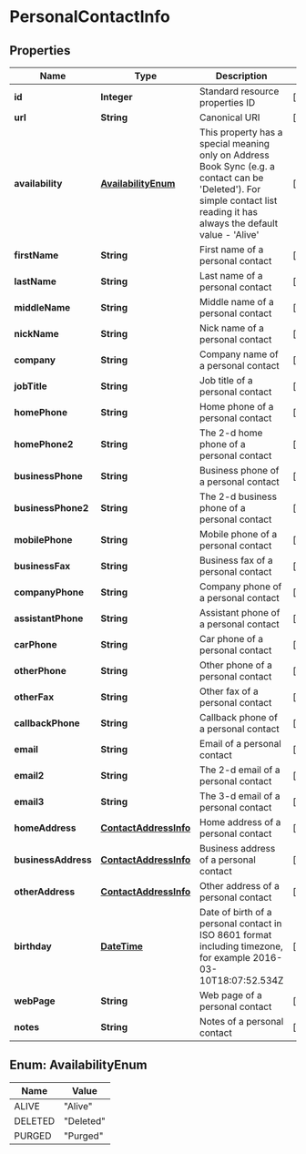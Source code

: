 
# PersonalContactInfo

## Properties
Name | Type | Description | Notes
------------ | ------------- | ------------- | -------------
**id** | **Integer** | Standard resource properties ID |  [optional]
**url** | **String** | Canonical URI |  [optional]
**availability** | [**AvailabilityEnum**](#AvailabilityEnum) | This property has a special meaning only on Address Book Sync (e.g. a contact can be &#39;Deleted&#39;). For simple contact list reading it has always the default value - &#39;Alive&#39; |  [optional]
**firstName** | **String** | First name of a personal contact |  [optional]
**lastName** | **String** | Last name of a personal contact |  [optional]
**middleName** | **String** | Middle name of a personal contact |  [optional]
**nickName** | **String** | Nick name of a personal contact |  [optional]
**company** | **String** | Company name of a personal contact |  [optional]
**jobTitle** | **String** | Job title of a personal contact |  [optional]
**homePhone** | **String** | Home phone of a personal contact |  [optional]
**homePhone2** | **String** | The 2-d home phone of a personal contact |  [optional]
**businessPhone** | **String** | Business phone of a personal contact |  [optional]
**businessPhone2** | **String** | The 2-d business phone of a personal contact |  [optional]
**mobilePhone** | **String** | Mobile phone of a personal contact |  [optional]
**businessFax** | **String** | Business fax of a personal contact |  [optional]
**companyPhone** | **String** | Company phone of a personal contact |  [optional]
**assistantPhone** | **String** | Assistant phone of a personal contact |  [optional]
**carPhone** | **String** | Car phone of a personal contact |  [optional]
**otherPhone** | **String** | Other phone of a personal contact |  [optional]
**otherFax** | **String** | Other fax of a personal contact |  [optional]
**callbackPhone** | **String** | Callback phone of a personal contact |  [optional]
**email** | **String** | Email of a personal contact |  [optional]
**email2** | **String** | The 2-d email of a personal contact |  [optional]
**email3** | **String** | The 3-d email of a personal contact |  [optional]
**homeAddress** | [**ContactAddressInfo**](ContactAddressInfo.md) | Home address of a personal contact |  [optional]
**businessAddress** | [**ContactAddressInfo**](ContactAddressInfo.md) | Business address of a personal contact |  [optional]
**otherAddress** | [**ContactAddressInfo**](ContactAddressInfo.md) | Other address of a personal contact |  [optional]
**birthday** | [**DateTime**](DateTime.md) | Date of birth of a personal contact in ISO 8601 format including timezone, for example 2016-03-10T18:07:52.534Z |  [optional]
**webPage** | **String** | Web page of a personal contact |  [optional]
**notes** | **String** | Notes of a personal contact |  [optional]


<a name="AvailabilityEnum"></a>
## Enum: AvailabilityEnum
Name | Value
---- | -----
ALIVE | &quot;Alive&quot;
DELETED | &quot;Deleted&quot;
PURGED | &quot;Purged&quot;



